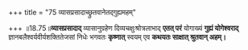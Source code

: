 +++
title = "75 व्यासप्रसादाच्छ्रुतवानेतद्गुह्यमहम्"

+++
॥18.75॥**व्यासप्रसादाद्** व्यासानुग्रहेण दिव्यचक्षुःश्रोत्रलाभाद्
**एतत् परं** योगाख्यं **गुह्यं योगेश्वराद्**
ज्ञानबलैश्वर्यवीर्यशक्तितेजसां निधेः भगवतः **कृष्णात्** स्वयम् एव
**कथयतः साक्षात् श्रुतवान् अहम्।**
